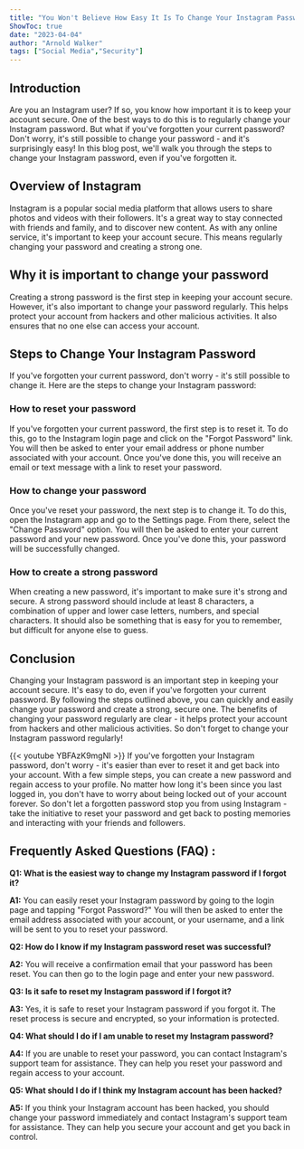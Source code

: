 ```yaml
---
title: "You Won't Believe How Easy It Is To Change Your Instagram Password - Even If You Forgot It!"
ShowToc: true 
date: "2023-04-04"
author: "Arnold Walker" 
tags: ["Social Media","Security"]
---
```

## Introduction

Are you an Instagram user? If so, you know how important it is to keep your account secure. One of the best ways to do this is to regularly change your Instagram password. But what if you've forgotten your current password? Don't worry, it's still possible to change your password - and it's surprisingly easy! In this blog post, we'll walk you through the steps to change your Instagram password, even if you've forgotten it.

## Overview of Instagram

Instagram is a popular social media platform that allows users to share photos and videos with their followers. It's a great way to stay connected with friends and family, and to discover new content. As with any online service, it's important to keep your account secure. This means regularly changing your password and creating a strong one.

## Why it is important to change your password

Creating a strong password is the first step in keeping your account secure. However, it's also important to change your password regularly. This helps protect your account from hackers and other malicious activities. It also ensures that no one else can access your account.

## Steps to Change Your Instagram Password

If you've forgotten your current password, don't worry - it's still possible to change it. Here are the steps to change your Instagram password:

### How to reset your password

If you've forgotten your current password, the first step is to reset it. To do this, go to the Instagram login page and click on the "Forgot Password" link. You will then be asked to enter your email address or phone number associated with your account. Once you've done this, you will receive an email or text message with a link to reset your password.

### How to change your password

Once you've reset your password, the next step is to change it. To do this, open the Instagram app and go to the Settings page. From there, select the "Change Password" option. You will then be asked to enter your current password and your new password. Once you've done this, your password will be successfully changed.

### How to create a strong password

When creating a new password, it's important to make sure it's strong and secure. A strong password should include at least 8 characters, a combination of upper and lower case letters, numbers, and special characters. It should also be something that is easy for you to remember, but difficult for anyone else to guess.

## Conclusion

Changing your Instagram password is an important step in keeping your account secure. It's easy to do, even if you've forgotten your current password. By following the steps outlined above, you can quickly and easily change your password and create a strong, secure one. The benefits of changing your password regularly are clear - it helps protect your account from hackers and other malicious activities. So don't forget to change your Instagram password regularly!

{{< youtube YBFAzK9mgNI >}} 
If you've forgotten your Instagram password, don't worry - it's easier than ever to reset it and get back into your account. With a few simple steps, you can create a new password and regain access to your profile. No matter how long it's been since you last logged in, you don't have to worry about being locked out of your account forever. So don't let a forgotten password stop you from using Instagram - take the initiative to reset your password and get back to posting memories and interacting with your friends and followers.

## Frequently Asked Questions (FAQ) :
**Q1: What is the easiest way to change my Instagram password if I forgot it?**

**A1:** You can easily reset your Instagram password by going to the login page and tapping "Forgot Password?" You will then be asked to enter the email address associated with your account, or your username, and a link will be sent to you to reset your password.

**Q2: How do I know if my Instagram password reset was successful?**

**A2:** You will receive a confirmation email that your password has been reset. You can then go to the login page and enter your new password.

**Q3: Is it safe to reset my Instagram password if I forgot it?**

**A3:** Yes, it is safe to reset your Instagram password if you forgot it. The reset process is secure and encrypted, so your information is protected. 

**Q4: What should I do if I am unable to reset my Instagram password?**

**A4:** If you are unable to reset your password, you can contact Instagram's support team for assistance. They can help you reset your password and regain access to your account.

**Q5: What should I do if I think my Instagram account has been hacked?**

**A5:** If you think your Instagram account has been hacked, you should change your password immediately and contact Instagram's support team for assistance. They can help you secure your account and get you back in control.




